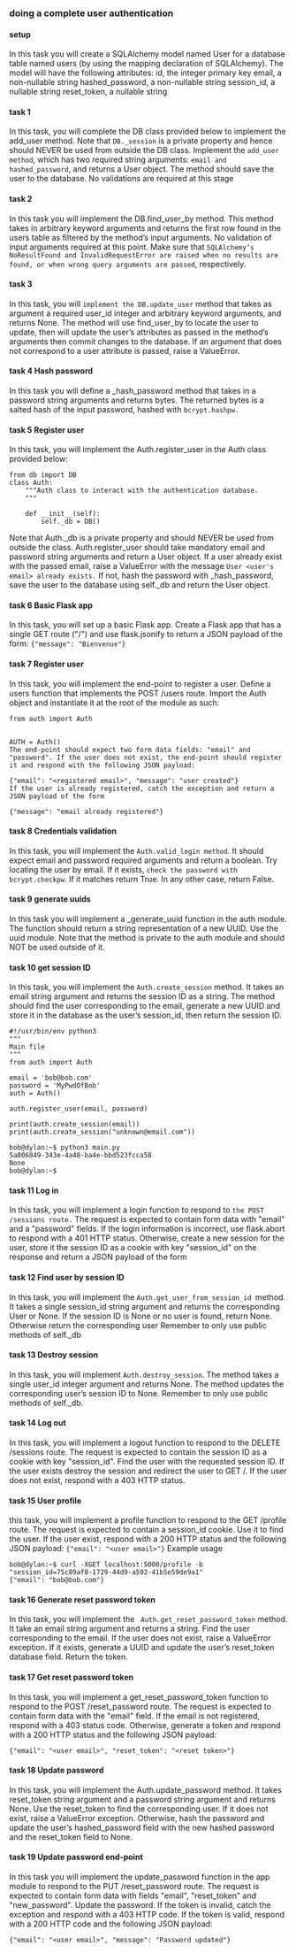 ### doing a complete user authentication
#### setup
In this task you will create a SQLAlchemy model named User for a database table named users (by using the mapping declaration of SQLAlchemy).
The model will have the following attributes:
id, the integer primary key
email, a non-nullable string
hashed_password, a non-nullable string
session_id, a nullable string
reset_token, a nullable string

#### task 1
In this task, you will complete the DB class provided below to implement the add_user method.
Note that ```DB._session``` is a private property and hence should NEVER be used from outside the DB class.
Implement the ```add_user method```, which has two required string arguments: ```email and hashed_password```, and returns a User object. The method should save the user to the database. No validations are required at this stage

#### task 2
In this task you will implement the DB.find_user_by method. This method takes in arbitrary keyword arguments and returns the first row found in the users table as filtered by the method’s input arguments. No validation of input arguments required at this point.
Make sure that ```SQLAlchemy’s NoResultFound and InvalidRequestError are raised when no results are found, or when wrong query arguments are passed```, respectively.

#### task 3
In this task, you will ```implement the DB.update_user``` method that takes as argument a required user_id integer and arbitrary keyword arguments, and returns None.
The method will use find_user_by to locate the user to update, then will update the user’s attributes as passed in the method’s arguments then commit changes to the database.
If an argument that does not correspond to a user attribute is passed, raise a ValueError.

#### task 4 Hash password
In this task you will define a _hash_password method that takes in a password string arguments and returns bytes.
The returned bytes is a salted hash of the input password, hashed with ```bcrypt.hashpw.```

#### task 5 Register user
In this task, you will implement the Auth.register_user in the Auth class provided below:
```
from db import DB
class Auth:
    """Auth class to interact with the authentication database.
    """

    def __init__(self):
        self._db = DB()
```
Note that Auth._db is a private property and should NEVER be used from outside the class.
Auth.register_user should take mandatory email and password string arguments and return a User object.
If a user already exist with the passed email, raise a ValueError with the message ```User <user's email> already exists.```
If not, hash the password with _hash_password, save the user to the database using self._db and return the User object.

#### task 6  Basic Flask app
In this task, you will set up a basic Flask app.
Create a Flask app that has a single GET route ("/") and use flask.jsonify to return a JSON payload of the form:
```{"message": "Bienvenue"}```

#### task 7  Register user
In this task, you will implement the end-point to register a user. Define a users function that implements the POST /users route.
Import the Auth object and instantiate it at the root of the module as such:
```
from auth import Auth


AUTH = Auth()
The end-point should expect two form data fields: "email" and "password". If the user does not exist, the end-point should register it and respond with the following JSON payload:

{"email": "<registered email>", "message": "user created"}
If the user is already registered, catch the exception and return a JSON payload of the form

{"message": "email already registered"}
```

#### task 8 Credentials validation
In this task, you will implement the ```Auth.valid_login method```. It should expect email and password required arguments and return a boolean.
Try locating the user by email. If it exists, ```check the password with bcrypt.checkpw```. If it matches return True. In any other case, return False.

#### task 9 generate uuids
In this task you will implement a _generate_uuid function in the auth module. The function should return a string representation of a new UUID. Use the uuid module.
Note that the method is private to the auth module and should NOT be used outside of it.

#### task 10 get session ID
In this task, you will implement the ```Auth.create_session``` method. It takes an email string argument and returns the session ID as a string.
The method should find the user corresponding to the email, generate a new UUID and store it in the database as the user’s session_id, then return the session ID.
```
#!/usr/bin/env python3
"""
Main file
"""
from auth import Auth

email = 'bob@bob.com'
password = 'MyPwdOfBob'
auth = Auth()

auth.register_user(email, password)

print(auth.create_session(email))
print(auth.create_session("unknown@email.com"))

bob@dylan:~$ python3 main.py
5a006849-343e-4a48-ba4e-bbd523fcca58
None
bob@dylan:~$ 
```
#### task 11 Log in
In this task, you will implement a login function to respond to ```the POST /sessions route.```
The request is expected to contain form data with "email" and a "password" fields.
If the login information is incorrect, use flask.abort to respond with a 401 HTTP status.
Otherwise, create a new session for the user, store it the session ID as a cookie with key "session_id" on the response and return a JSON payload of the form

#### task 12 Find user by session ID
In this task, you will implement the ```Auth.get_user_from_session_id ```method. It takes a single session_id string argument and returns the corresponding User or None.
If the session ID is None or no user is found, return None. Otherwise return the corresponding user
Remember to only use public methods of self._db

#### task 13  Destroy session
In this task, you will implement ```Auth.destroy_session```. The method takes a single user_id integer argument and returns None.
The method updates the corresponding user’s session ID to None.
Remember to only use public methods of self._db.

#### task 14 Log out
In this task, you will implement a logout function to respond to the DELETE /sessions route.
The request is expected to contain the session ID as a cookie with key "session_id".
Find the user with the requested session ID. If the user exists destroy the session and redirect the user to GET /. If the user does not exist, respond with a 403 HTTP status.

#### task 15 User profile
this task, you will implement a profile function to respond to the GET /profile route.
The request is expected to contain a session_id cookie. Use it to find the user. If the user exist, respond with a 200 HTTP status and the following JSON payload:
```{"email": "<user email>"}```
Example usage
```
bob@dylan:~$ curl -XGET localhost:5000/profile -b "session_id=75c89af8-1729-44d9-a592-41b5e59de9a1"
{"email": "bob@bob.com"}
```

#### task 16 Generate reset password token
In this task, you will implement the ``` Auth.get_reset_password_token``` method. It take an email string argument and returns a string.
Find the user corresponding to the email. If the user does not exist, raise a ValueError exception. If it exists, generate a UUID and update the user’s reset_token database field. Return the token.

#### task 17 Get reset password token
In this task, you will implement a get_reset_password_token function to respond to the POST /reset_password route.
The request is expected to contain form data with the "email" field.
If the email is not registered, respond with a 403 status code. Otherwise, generate a token and respond with a 200 HTTP status and the following JSON payload:
```
{"email": "<user email>", "reset_token": "<reset token>"}
```

#### task 18 Update password
In this task, you will implement the Auth.update_password method. It takes reset_token string argument and a password string argument and returns None.
Use the reset_token to find the corresponding user. If it does not exist, raise a ValueError exception.
Otherwise, hash the password and update the user’s hashed_password field with the new hashed password and the reset_token field to None.

#### task 19 Update password end-point
In this task you will implement the update_password function in the app module to respond to the PUT /reset_password route.
The request is expected to contain form data with fields "email", "reset_token" and "new_password".
Update the password. If the token is invalid, catch the exception and respond with a 403 HTTP code.
If the token is valid, respond with a 200 HTTP code and the following JSON payload:
```
{"email": "<user email>", "message": "Password updated"}
```